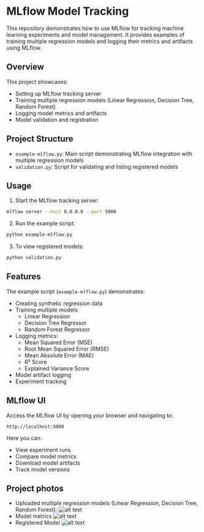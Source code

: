 # MLflow Model Tracking 

This repository demonstrates how to use MLflow for tracking machine learning experiments and model management. It provides examples of training multiple regression models and logging their metrics and artifacts using MLflow.

## Overview

This project showcases:
- Setting up MLflow tracking server
- Training multiple regression models (Linear Regression, Decision Tree, Random Forest)
- Logging model metrics and artifacts
- Model validation and registration

## Project Structure

- `example-mlflow.py`: Main script demonstrating MLflow integration with multiple regression models
- `validation.py`: Script for validating and listing registered models

## Usage

1. Start the MLflow tracking server:
```bash
mlflow server --host 0.0.0.0 --port 5000
```

2. Run the example script:
```bash
python example-mlflow.py
```

3. To view registered models:
```bash
python validation.py
```

## Features

The example script (`example-mlflow.py`) demonstrates:
- Creating synthetic regression data
- Training multiple models:
  - Linear Regression
  - Decision Tree Regressor
  - Random Forest Regressor
- Logging metrics:
  - Mean Squared Error (MSE)
  - Root Mean Squared Error (RMSE)
  - Mean Absolute Error (MAE)
  - R² Score
  - Explained Variance Score
- Model artifact logging
- Experiment tracking

## MLflow UI

Access the MLflow UI by opening your browser and navigating to:
```
http://localhost:5000
```

Here you can:
- View experiment runs
- Compare model metrics
- Download model artifacts
- Track model versions

## Project photos
* Uploaded multiple regression models (Linear Regression, Decision Tree, Random Forest):
![alt text](photos/Screenshot%202025-05-26%20at%202.33.04 PM.png)
* Model metrics 
![alt text](photos/Screenshot%202025-05-26%20at%202.35.59 PM.png)
* Registered Model
![alt text](photos/Screenshot%202025-05-26%20at%202.37.41 PM.png)


